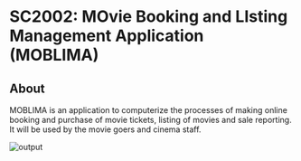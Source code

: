 # SC2002: MOvie Booking and LIsting Management Application (MOBLIMA)

## About
MOBLIMA is an application to computerize the processes of making online booking and purchase of movie tickets, listing of movies and sale reporting. It will be used by the movie goers and cinema staff.

![output](https://user-images.githubusercontent.com/32679064/199679006-dfe9a2b4-6441-44c3-b4a5-509df5d26727.gif)
